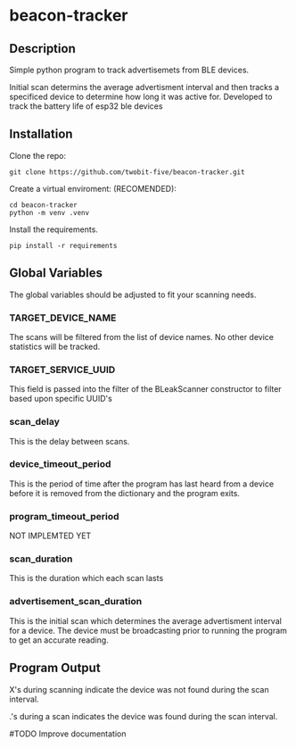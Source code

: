# beacon-tracker

## Description
Simple python program to track advertisemets from BLE devices.

Initial scan determins the average advertisment interval and then tracks a specificed device to determine how long it was active for.  Developed to track the battery life of esp32 ble devices

## Installation

Clone the repo:
```
git clone https://github.com/twobit-five/beacon-tracker.git

```

Create a virtual enviroment: (RECOMENDED):
```
cd beacon-tracker
python -m venv .venv
```

Install the requirements.
```
pip install -r requirements
```

## Global Variables
The global variables should be adjusted to fit your scanning needs.

### TARGET_DEVICE_NAME 
The scans will be filtered from the list of device names. No other device statistics will be tracked.

### TARGET_SERVICE_UUID
This field is passed into the filter of the BLeakScanner constructor to filter based upon specific UUID's

### scan_delay
This is the delay between scans.

### device_timeout_period
This is the period of time after the program has last heard from a device before it is removed from the dictionary and the program exits.

### program_timeout_period
NOT IMPLEMTED YET

### scan_duration
This is the duration which each scan lasts

### advertisement_scan_duration
This is the initial scan which determines the average advertisment interval for a device.  The device must be broadcasting prior to running the program to get an accurate reading.

## Program Output
X's during scanning indicate the device was not found during the scan interval.

.'s during a scan indicates the device was found during the scan interval.

#TODO 
Improve documentation
